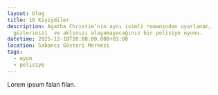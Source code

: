 ```yaml
---
layout: blog
title: 10 Kişiydiler
description: Agatha Christie’nin aynı isimli romanından uyarlanan,
  gözlerinizi  ve aklınızı alayamayacağınız bir polisiye oyunu.
datetime: 2025-12-18T20:00:00.000+03:00
location: Sabancı Gösteri Merkezi
tags:
  - oyun
  - polisiye
---
```

Lorem ipsum falan filan.

